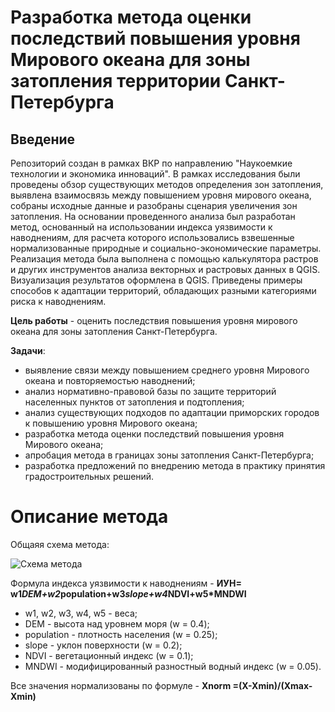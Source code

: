# Разработка метода оценки последствий повышения уровня Мирового океана для зоны затопления территории Санкт-Петербурга
## Введение
Репозиторий создан в рамках ВКР по направлению "Наукоемкие технологии и экономика инноваций". В рамках исследования были проведены обзор существующих методов определения зон затопления, выявлена взаимосвязь между повышением уровня мирового океана, собраны исходные данные и разобраны сценария увеличения зон затопления. На основании проведенного анализа был разработан метод, основанный на использовании индекса уязвимости к наводнениям, для расчета которого использовались взвешенные нормализованные природные и социально-экономические параметры. Реализация метода была выполнена с помощью калькулятора растров и других инструментов анализа векторных и растровых данных в QGIS. Визуализация результатов оформлена в QGIS. Приведены примеры способов к адаптации территорий, обладающих разными категориями риска к наводнениям.

**Цель работы** - оценить последствия повышения уровня мирового океана для зоны затопления Санкт-Петербурга.

**Задачи**:
- выявление	связи	между	повышением	среднего	уровня	Мирового	океана	и повторяемостью	наводнений;
- анализ	нормативно-правовой	базы	по	защите	территорий населенных	пунктов	от	затопления	и	подтопления;
- анализ	существующих подходов	по адаптации	приморских	городов	к	повышению	уровня	Мирового	океана;
- разработка метода	оценки	последствий	повышения	уровня	Мирового	океана;
- апробация	метода в	границах	зоны	затопления	Санкт-Петербурга;
- разработка	предложений	по	внедрению	метода	в	практику	принятия	градостроительных решений.

# Описание метода
Общаяя схема метода:

![Схема метода](https://github.com/user-attachments/assets/a55b933d-ede6-4118-be33-89570aed0c39)

Формула индекса уязвимости к наводнениям - **ИУН= w1*DEM+w2*population+w3*slope+w4*NDVI+w5*MNDWI**

- w1, w2, w3, w4, w5 - веса;
- DEM - высота над уровнем моря (w = 0.4);
- population - плотность населения (w = 0.25);
- slope - уклон поверхности (w = 0.2);
- NDVI - вегетационный индекс (w = 0.1);
- MNDWI - модифицированный разностный водный индекс (w = 0.05).

Все значения нормализованы по формуле - **Xnorm =(X-Xmin)/(Xmax-Xmin)**
